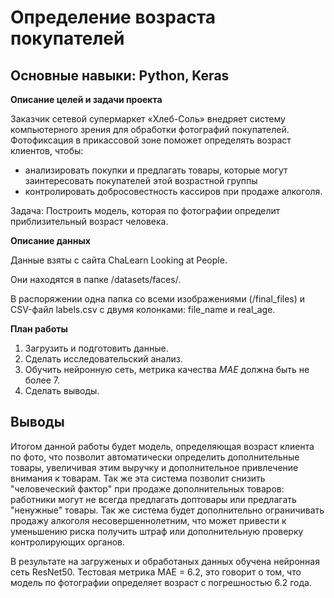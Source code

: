 # Определение возраста покупателей

## Основные навыки: Python, Keras

**Описание целей и задачи проекта**

Заказчик сетевой супермаркет «Хлеб-Соль» внедряет систему компьютерного зрения для обработки фотографий покупателей. Фотофиксация в прикассовой зоне поможет определять возраст клиентов, чтобы:
 - анализировать покупки и предлагать товары, которые могут заинтересовать покупателей этой возрастной группы
 - контролировать добросовестность кассиров при продаже алкоголя.
 
Задача: Построить модель, которая по фотографии определит приблизительный возраст человека.

**Описание данных**

Данные взяты с сайта ChaLearn Looking at People. 

Они находятся в папке /datasets/faces/.

В распоряжении одна папка со всеми изображениями (/final_files) и CSV-файл labels.csv с двумя колонками: file_name и real_age.


**План работы**

1. Загрузить и подготовить данные.
2. Сделать исследовательский анализ.
2. Обучить нейронную сеть, метрика качества *MAE* должна быть не более 7. 
3. Сделать выводы.

## Выводы

Итогом данной работы будет модель, определяющая возраст клиента по фото, что позволит автоматически определить дополнительные товары, увеличивая этим выручку и дополнительное привлечение внимания к товарам. Так же эта система позволит снизить "человеческий фактор" при продаже дополнительных товаров: работники могут не всегда предлагать доптовары или предлагать "ненужные" товары. Так же система будет дополнительно ограничивать продажу алкоголя несовершеннолетним, что может привести к уменьшению риска получить штраф или дополнительную проверку контролирующих органов.

В результате на загруженых и обработаных данных обучена нейронная сеть ResNet50. Тестовая метрика MAE = 6.2, это говорит о том, что модель по фотографии определяет возраст с погрешностью 6.2 года. 
